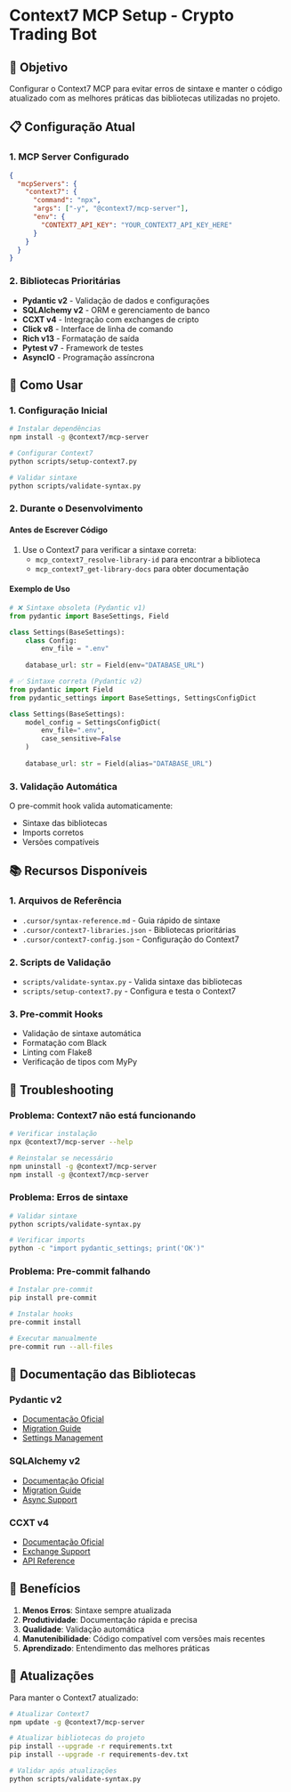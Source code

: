 # Context7 MCP Setup - Crypto Trading Bot

## 🎯 Objetivo

Configurar o Context7 MCP para evitar erros de sintaxe e manter o código atualizado com as melhores práticas das bibliotecas utilizadas no projeto.

## 📋 Configuração Atual

### 1. **MCP Server Configurado**
```json
{
  "mcpServers": {
    "context7": {
      "command": "npx",
      "args": ["-y", "@context7/mcp-server"],
      "env": {
        "CONTEXT7_API_KEY": "YOUR_CONTEXT7_API_KEY_HERE"
      }
    }
  }
}
```

### 2. **Bibliotecas Prioritárias**
- **Pydantic v2** - Validação de dados e configurações
- **SQLAlchemy v2** - ORM e gerenciamento de banco
- **CCXT v4** - Integração com exchanges de cripto
- **Click v8** - Interface de linha de comando
- **Rich v13** - Formatação de saída
- **Pytest v7** - Framework de testes
- **AsyncIO** - Programação assíncrona

## 🚀 Como Usar

### 1. **Configuração Inicial**
```bash
# Instalar dependências
npm install -g @context7/mcp-server

# Configurar Context7
python scripts/setup-context7.py

# Validar sintaxe
python scripts/validate-syntax.py
```

### 2. **Durante o Desenvolvimento**

#### Antes de Escrever Código
1. Use o Context7 para verificar a sintaxe correta:
   - `mcp_context7_resolve-library-id` para encontrar a biblioteca
   - `mcp_context7_get-library-docs` para obter documentação

#### Exemplo de Uso
```python
# ❌ Sintaxe obsoleta (Pydantic v1)
from pydantic import BaseSettings, Field

class Settings(BaseSettings):
    class Config:
        env_file = ".env"
    
    database_url: str = Field(env="DATABASE_URL")

# ✅ Sintaxe correta (Pydantic v2)
from pydantic import Field
from pydantic_settings import BaseSettings, SettingsConfigDict

class Settings(BaseSettings):
    model_config = SettingsConfigDict(
        env_file=".env",
        case_sensitive=False
    )
    
    database_url: str = Field(alias="DATABASE_URL")
```

### 3. **Validação Automática**
O pre-commit hook valida automaticamente:
- Sintaxe das bibliotecas
- Imports corretos
- Versões compatíveis

## 📚 Recursos Disponíveis

### 1. **Arquivos de Referência**
- `.cursor/syntax-reference.md` - Guia rápido de sintaxe
- `.cursor/context7-libraries.json` - Bibliotecas prioritárias
- `.cursor/context7-config.json` - Configuração do Context7

### 2. **Scripts de Validação**
- `scripts/validate-syntax.py` - Valida sintaxe das bibliotecas
- `scripts/setup-context7.py` - Configura e testa o Context7

### 3. **Pre-commit Hooks**
- Validação de sintaxe automática
- Formatação com Black
- Linting com Flake8
- Verificação de tipos com MyPy

## 🔧 Troubleshooting

### Problema: Context7 não está funcionando
```bash
# Verificar instalação
npx @context7/mcp-server --help

# Reinstalar se necessário
npm uninstall -g @context7/mcp-server
npm install -g @context7/mcp-server
```

### Problema: Erros de sintaxe
```bash
# Validar sintaxe
python scripts/validate-syntax.py

# Verificar imports
python -c "import pydantic_settings; print('OK')"
```

### Problema: Pre-commit falhando
```bash
# Instalar pre-commit
pip install pre-commit

# Instalar hooks
pre-commit install

# Executar manualmente
pre-commit run --all-files
```

## 📖 Documentação das Bibliotecas

### Pydantic v2
- [Documentação Oficial](https://docs.pydantic.dev/2.0/)
- [Migration Guide](https://docs.pydantic.dev/2.0/migration/)
- [Settings Management](https://docs.pydantic.dev/2.0/concepts/pydantic_settings/)

### SQLAlchemy v2
- [Documentação Oficial](https://docs.sqlalchemy.org/en/20/)
- [Migration Guide](https://docs.sqlalchemy.org/en/20/changelog/migration_20.html)
- [Async Support](https://docs.sqlalchemy.org/en/20/orm/extensions/asyncio.html)

### CCXT v4
- [Documentação Oficial](https://docs.ccxt.com/en/latest/)
- [Exchange Support](https://docs.ccxt.com/en/latest/exchange_support_by_country.html)
- [API Reference](https://docs.ccxt.com/en/latest/manual.html)

## 🎉 Benefícios

1. **Menos Erros**: Sintaxe sempre atualizada
2. **Produtividade**: Documentação rápida e precisa
3. **Qualidade**: Validação automática
4. **Manutenibilidade**: Código compatível com versões mais recentes
5. **Aprendizado**: Entendimento das melhores práticas

## 🔄 Atualizações

Para manter o Context7 atualizado:

```bash
# Atualizar Context7
npm update -g @context7/mcp-server

# Atualizar bibliotecas do projeto
pip install --upgrade -r requirements.txt
pip install --upgrade -r requirements-dev.txt

# Validar após atualizações
python scripts/validate-syntax.py
```
